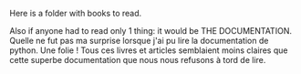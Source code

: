 Here is a folder with books to read. 


Also if anyone had to read only 1 thing: it would be THE DOCUMENTATION. 
Quelle ne fut pas ma surprise lorsque j'ai pu lire la documentation de python. 
Une folie ! 
Tous ces livres et articles semblaient moins claires que cette superbe documentation que nous nous refusons à tord de lire. 